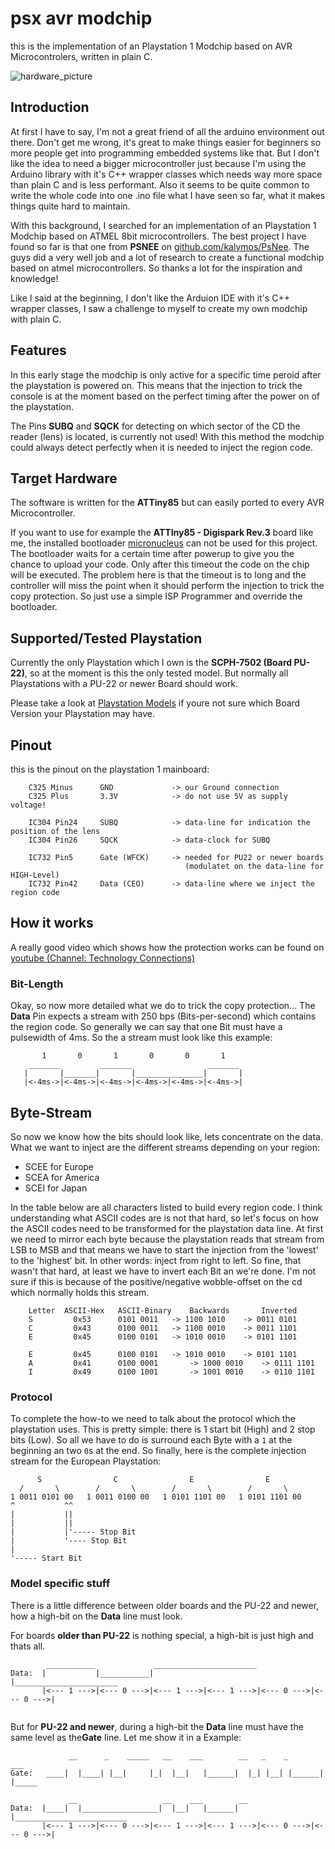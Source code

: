 # psx avr modchip
this is the implementation of an Playstation 1 Modchip based on AVR Microcontrolers, 
written in plain C. 

![hardware_picture](img/thumbnail/pu22_finished.jpg)

## Introduction
At first I have to say, I'm not a great friend of all the arduino environment out 
there. Don't get me wrong, it's great to make things easier for beginners so
more people get into programming embedded systems like that. But I don't like 
the idea to need a bigger microcontroller just because I'm using the Arduino
library with it's C++ wrapper classes which needs way more space than plain C
and is less performant. Also it seems to be quite common to write the whole code
into one .ino file what I have seen so far, what it makes things quite hard to 
maintain. 

With this background, I searched for an implementation of an Playstation 1 Modchip
based on ATMEL 8bit microcontrollers. The best project I have found so far is
that one from **PSNEE** on [github.com/kalymos/PsNee](https://github.com/kalymos/PsNee). 
The guys did a very well job and a lot of research to create a functional modchip 
based on atmel microcontrollers. So thanks a lot for the inspiration and knowledge!

Like I said at the beginning, I don't like the Arduion IDE with it's C++ wrapper
classes, I saw a challenge to myself to create my own modchip with plain C.

## Features
In this early stage the modchip is only active for a specific time peroid after
the playstation is powered on. This means that the injection to trick the console
is at the moment based on the perfect timing after the power on of the playstation. 

The Pins **SUBQ** and **SQCK** for detecting on which sector of the CD the 
reader (lens) is located, is currently not used! With this method the modchip 
could always detect perfectly when it is needed to inject the region code. 

## Target Hardware
The software is written for the **ATTiny85** but can easily ported to every AVR
Microcontroller. 

If you want to use for example the **ATTIny85 - Digispark Rev.3** board like me, the 
installed bootloader [micronucleus](https://github.com/micronucleus/micronucleus) 
can not be used for this project. The bootloader waits for a certain time after
powerup to give you the chance to upload your code. Only after this timeout the
code on the chip will be executed. The problem here is that the timeout is 
to long and the controller will miss the point when it should perform the injection
to trick the copy protection. So just use a simple ISP Programmer and override
the bootloader. 

## Supported/Tested Playstation
Currently the only Playstation which I own is the **SCPH-7502 (Board PU-22)**, so
at the moment is this the only tested model. But normally all Playstations with
a PU-22 or newer Board should work. 

Please take a look at [Playstation Models](https://en.wikipedia.org/wiki/PlayStation_models)
if youre not sure which Board Version your Playstation may have. 

## Pinout
this is the pinout on the playstation 1 mainboard:

```
    C325 Minus      GND             -> our Ground connection
    C325 Plus       3.3V            -> do not use 5V as supply voltage!

    IC304 Pin24     SUBQ            -> data-line for indication the position of the lens
    IC304 Pin26     SQCK            -> data-clock for SUBQ

    IC732 Pin5      Gate (WFCK)     -> needed for PU22 or newer boards 
                                       (modulatet on the data-line for HIGH-Level)
    IC732 Pin42     Data (CEO)      -> data-line where we inject the region code
```



## How it works
A really good video which shows how the protection works can be found on 
[youtube (Channel: Technology Connections)](https://www.youtube.com/watch?v=XUwSOfQ1D3c)

### Bit-Length
Okay, so now more detailed what we do to trick the copy protection... The 
**Data** Pin expects a stream with 250 bps (Bits-per-second) which contains the
region code. So generally we can say that one Bit must have a pulsewidth of
4ms. So the a stream must look like this example: 


```
       1       0       1       0       0       1  
    _______         _______                 _______
   |       |_______|       |_______________|       |  
   |<-4ms->|<-4ms->|<-4ms->|<-4ms->|<-4ms->|<-4ms->|

```

## Byte-Stream
So now we know how the bits should look like, lets concentrate on the data.
What we want to inject are the different streams depending on your region:
- SCEE for Europe
- SCEA for America
- SCEI for Japan

In the table below are all characters listed to build every region code. 
I think understanding what ASCII codes are is not that hard, so let's focus on 
how the ASCII codes need to be transformed for the playstation data line. 
At first we need to mirror each byte because the playstation reads that stream from 
LSB to MSB and that means we have to start the injection from the 'lowest' to 
the 'highest' bit. In other words: inject from right to left. So fine, that wasn't
that hard, at least we have to invert each Bit an we're done. I'm not sure if 
this is because of the positive/negative wobble-offset on the cd which normally
holds this stream. 

```
    Letter  ASCII-Hex   ASCII-Binary	Backwards       Inverted
    S         0x53      0101 0011	-> 1100 1010    -> 0011 0101
    C         0x43      0100 0011	-> 1100 0010    -> 0011 1101
    E         0x45      0100 0101	-> 1010 0010    -> 0101 1101

    E         0x45      0100 0101	-> 1010 0010    -> 0101 1101
    A         0x41      0100 0001       -> 1000 0010    -> 0111 1101
    I         0x49      0100 1001       -> 1001 0010    -> 0110 1101
```

### Protocol
To complete the how-to we need to talk about the protocol which the playstation
uses. This is pretty simple: there is 1 start bit (High) and 2 stop bits (Low). 
So all we have to do is surround each Byte with a `1` at the beginning an two `0`s 
at the end. So finally, here is the complete injection stream for the European
Playstation:

```
      S                C                E                E
  /       \        /       \        /       \        /       \
1 0011 0101 00   1 0011 0100 00   1 0101 1101 00   1 0101 1101 00
^           ^^
|           ||
|           ||
|           |'----- Stop Bit
|           '---- Stop Bit
|
'----- Start Bit

```

### Model specific stuff
There is a little difference between older boards and the PU-22 and newer, how 
a high-bit on the **Data** line must look. 

For boards **older than PU-22** is nothing special, a high-bit is just high and thats
all. 

```
        ___________             _______________________
Data:  |           |___________|                       |_______________________
       |<--- 1 --->|<--- 0 --->|<--- 1 --->|<--- 1 --->|<--- 0 --->|<--- 0 --->|
 
```

But for **PU-22 and newer**, during a high-bit the **Data** line must have the same
level as the**Gate** line. Let me show it in a Example: 


```
             __      _    _____   __    ___        __   _    _        ___
Gate:   ____|  |____| |__|     |_|  |__|   |______|  |_| |__| |______|   |_____
  
             __                   __    ___        __     
Data:  |____|  |_________________|  |__|   |______|  |_________________________
       |<--- 1 --->|<--- 0 --->|<--- 1 --->|<--- 1 --->|<--- 0 --->|<--- 0 --->|


```





